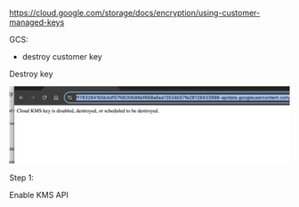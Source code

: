 https://cloud.google.com/storage/docs/encryption/using-customer-managed-keys

GCS:

  - destroy customer key

Destroy key


![Alt text](./imgs/key_destroy.jpeg?raw=true "Title")

Step 1:

  Enable KMS API
